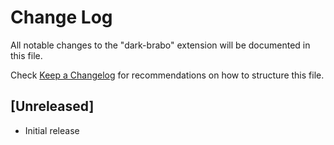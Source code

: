 # Change Log

All notable changes to the "dark-brabo" extension will be documented in this file.

Check [Keep a Changelog](http://keepachangelog.com/) for recommendations on how to structure this file.

## [Unreleased]

- Initial release
